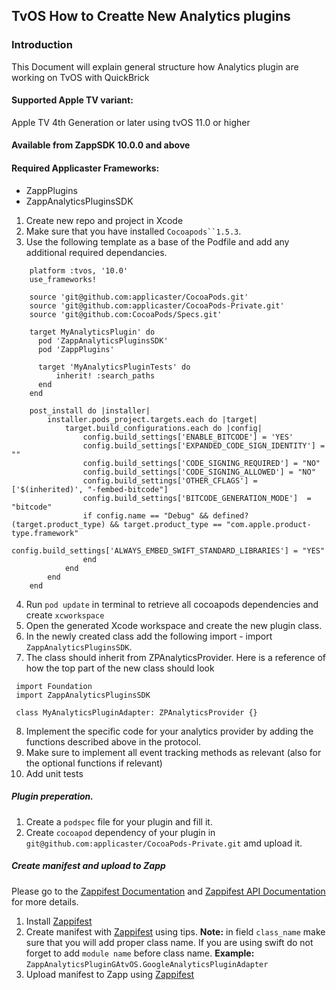 ## TvOS How to Creatte New Analytics plugins

### Introduction
This Document will explain general structure how Analytics plugin are working on TvOS with QuickBrick

#### Supported Apple TV variant:
Apple TV 4th Generation or later using tvOS 11.0 or higher

#### Available from ZappSDK 10.0.0 and above

#### Required Applicaster Frameworks:
* ZappPlugins
* ZappAnalyticsPluginsSDK

1. Create new repo and project in Xcode
2. Make sure that you have installed `Cocoapods``1.5.3`.
3. Use the following template as a base of the Podfile and add any additional required dependancies.
```
    platform :tvos, '10.0'
    use_frameworks!

    source 'git@github.com:applicaster/CocoaPods.git'
    source 'git@github.com:applicaster/CocoaPods-Private.git'
    source 'git@github.com:CocoaPods/Specs.git'

    target MyAnalyticsPlugin' do
      pod 'ZappAnalyticsPluginsSDK'
      pod 'ZappPlugins'

      target 'MyAnalyticsPluginTests' do
          inherit! :search_paths
      end
    end

    post_install do |installer|
        installer.pods_project.targets.each do |target|
            target.build_configurations.each do |config|
                config.build_settings['ENABLE_BITCODE'] = 'YES'
                config.build_settings['EXPANDED_CODE_SIGN_IDENTITY'] = ""
                config.build_settings['CODE_SIGNING_REQUIRED'] = "NO"
                config.build_settings['CODE_SIGNING_ALLOWED'] = "NO"
                config.build_settings['OTHER_CFLAGS'] = ['$(inherited)', "-fembed-bitcode"]
                config.build_settings['BITCODE_GENERATION_MODE']  = "bitcode"
                if config.name == "Debug" && defined?(target.product_type) && target.product_type == "com.apple.product-type.framework"
                    config.build_settings['ALWAYS_EMBED_SWIFT_STANDARD_LIBRARIES'] = "YES"
                end
            end
        end
    end
```

4. Run `pod update` in terminal to retrieve all cocoapods dependencies and create `xcworkspace`
5. Open the generated Xcode workspace and create the new plugin class.
6. In the newly created class add the following import - import `ZappAnalyticsPluginsSDK`.
7. The class should inherit from ZPAnalyticsProvider. Here is a reference of how the top part of the new class should look
```
 import Foundation
 import ZappAnalyticsPluginsSDK

 class MyAnalyticsPluginAdapter: ZPAnalyticsProvider {}
```
8. Implement the specific code for your analytics provider by adding the functions described above in the protocol.
9. Make sure to implement all event tracking methods as relevant (also for the optional functions if relevant)
10. Add unit tests

##### Plugin preperation.

1. Create a `podspec` file for your plugin and fill it.
2. Create `cocoapod` dependency of your plugin in `git@github.com:applicaster/CocoaPods-Private.git` amd upload it.

##### Create manifest and upload to Zapp
Please go to the [Zappifest Documentation](../../../../zappifest/zappifest.html) and [Zappifest API Documentation](../../../../zappifest/plugins-manifest-format.html) for more details.
1. Install [Zappifest](https://github.com/applicaster/zappifest)
2. Create manifest with [Zappifest](https://github.com/applicaster/zappifest) using tips.
	__Note:__ in field `class_name` make sure that you will add proper class name. If you are using swift do not forget to add `module name` before class name. __Example:__ `ZappAnalyticsPluginGAtvOS.GoogleAnalyticsPluginAdapter`
3. Upload manifest to Zapp using [Zappifest](https://github.com/applicaster/zappifest)



